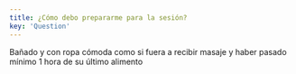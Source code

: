 ```yaml
---
title: ¿Cómo debo prepararme para la sesión?
key: 'Question'
---
```

Bañado y con ropa cómoda como si fuera a recibir masaje y haber pasado mínimo 1 hora de su último alimento

